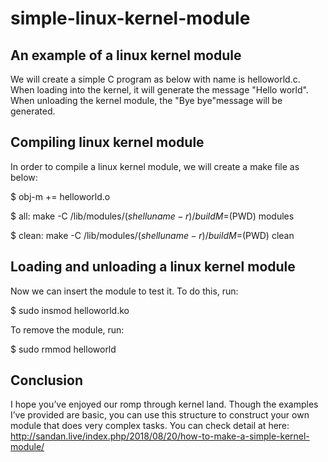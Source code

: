 # simple-linux-kernel-module

## An example of a linux kernel module

We will create a simple C program as below with name is helloworld.c. When loading into the kernel, it will generate the message "Hello world". When unloading the kernel module, the "Bye bye"message will be generated.

## Compiling linux kernel module
In order to compile a linux kernel module, we will create a make file as below:

$ obj-m += helloworld.o 

$ all: make -C /lib/modules/$(shell uname -r)/build M=$(PWD) modules 

$ clean: make -C /lib/modules/$(shell uname -r)/build M=$(PWD) clean


## Loading and unloading a linux kernel module
Now we can insert the module to test it. To do this, run:

$ sudo insmod helloworld.ko 

To remove the module, run:

$ sudo rmmod helloworld

## Conclusion
I hope you’ve enjoyed our romp through kernel land. Though the examples I’ve provided are basic, you can use this structure to construct your own module that does very complex tasks.
You can check detail at here: http://sandan.live/index.php/2018/08/20/how-to-make-a-simple-kernel-module/
